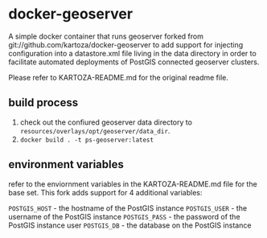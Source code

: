 # docker-geoserver

A simple docker container that runs geoserver forked from
git://github.com/kartoza/docker-geoserver to add support for injecting
configuration into a datastore.xml file living in the data directory
in order to facilitate automated deployments of PostGIS connected
geoserver clusters.

Please refer to KARTOZA-README.md for the original readme file.

## build process

1. check out the confiured geoserver data directory to
`resources/overlays/opt/geoserver/data_dir`.
1. `docker build . -t ps-geoserver:latest`

## environment variables

refer to the enviornment variables in the KARTOZA-README.md file for the
base set.  This fork adds support for 4 additional variables:

`POSTGIS_HOST` - the hostname of the PostGIS instance
`POSTGIS_USER` - the username of the PostGIS instance
`POSTGIS_PASS` - the password of the PostGIS instance user
`POSTGIS_DB` - the database on the PostGIS instance
